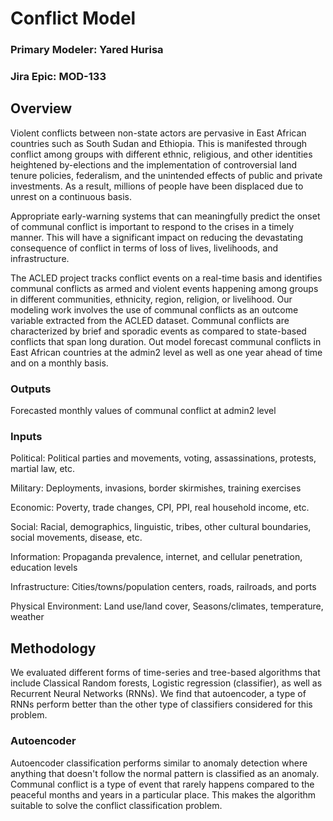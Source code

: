 # Conflict Model
### Primary Modeler: Yared Hurisa
### Jira Epic: MOD-133

## Overview

Violent conflicts between non-state actors are pervasive in East African countries such as South Sudan and Ethiopia. This is manifested through conflict among groups with different ethnic, religious, and other identities heightened by-elections and the implementation of controversial land tenure policies, federalism,  and the unintended effects of public and private investments.  As a result, millions of people have been displaced due to unrest on a continuous basis.

Appropriate early-warning systems that can meaningfully predict the onset of communal conflict is important to respond to the crises in a timely manner. This will have a significant impact on reducing the devastating consequence of conflict in terms of loss of lives, livelihoods, and infrastructure.

The ACLED project tracks conflict events on a real-time basis and identifies communal conflicts as armed and violent events happening among groups in different communities, ethnicity, region, religion, or livelihood. Our modeling work involves the use of communal conflicts as an outcome variable extracted from the ACLED dataset. Communal conflicts are characterized by brief and sporadic events as compared to state-based conflicts that span long duration. Out model forecast communal conflicts in East African countries at the admin2 level as well as one year ahead of time and on a monthly basis.

### Outputs

Forecasted monthly values of communal conflict at admin2 level


### Inputs

Political: Political parties and movements, voting, assassinations, protests, martial law, etc.

Military: Deployments, invasions, border skirmishes, training exercises

Economic: Poverty, trade changes, CPI, PPI, real household income, etc.

Social: Racial, demographics, linguistic, tribes, other cultural boundaries, social movements, disease, etc.

Information: Propaganda prevalence, internet, and cellular penetration, education levels

Infrastructure: Cities/towns/population centers, roads, railroads, and ports

Physical Environment: Land use/land cover, Seasons/climates, temperature, weather

## Methodology

We evaluated different forms of time-series and tree-based algorithms that include Classical Random forests, Logistic regression (classifier), as well as Recurrent Neural Networks (RNNs). We find that autoencoder, a type of RNNs perform better than the other type of classifiers considered for this problem. 

### Autoencoder 

Autoencoder classification performs similar to anomaly detection where anything that doesn't follow the normal pattern is classified as an anomaly. Communal conflict is a type of event that rarely happens compared to the peaceful months and years in a particular place. This makes the algorithm suitable to solve the conflict classification problem.  